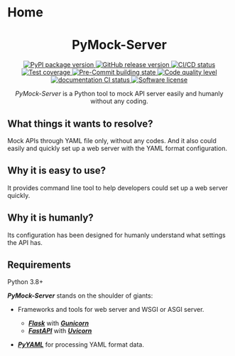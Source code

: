 # Home

<h1 align="center">
  PyMock-Server
</h1>

<p align="center">
  <a href="https://pypi.org/project/PyMock-Server">
    <img src="https://img.shields.io/pypi/v/PyMock-Server?color=%23099cec&amp;label=PyPI&amp;logo=pypi&amp;logoColor=white" alt="PyPI package version">
  </a>
  <a href="https://github.com/Chisanan232/PyMock-Server/releases">
    <img src="https://img.shields.io/github/release/Chisanan232/PyMock-Server.svg?label=Release&logo=github" alt="GitHub release version">
  </a>
  <a href="https://github.com/Chisanan232/PyMock-Server/actions/workflows/ci.yaml">
    <img src="https://github.com/Chisanan232/PyMock-Server/actions/workflows/ci.yaml/badge.svg" alt="CI/CD status">
  </a>
  <a href="https://codecov.io/gh/Chisanan232/PyMock-Server">
    <img src="https://codecov.io/gh/Chisanan232/PyMock-Server/graph/badge.svg?token=r5HJxg9KhN" alt="Test coverage">
  </a>
  <a href="https://results.pre-commit.ci/latest/github/Chisanan232/PyMock-Server/master">
    <img src="https://results.pre-commit.ci/badge/github/Chisanan232/PyMock-Server/master.svg" alt="Pre-Commit building state">
  </a>
  <a href="https://sonarcloud.io/summary/new_code?id=Chisanan232_PyMock-Server">
    <img src="https://sonarcloud.io/api/project_badges/measure?project=Chisanan232_PyMock-Server&metric=alert_status" alt="Code quality level">
  </a>
  <a href="https://chisanan232.github.io/PyMock-Server/">
    <img src="https://github.com/Chisanan232/PyMock-Server/actions/workflows/documentation.yaml/badge.svg" alt="documentation CI status">
  </a>
  <a href="https://opensource.org/licenses/MIT">
    <img src="https://img.shields.io/badge/License-MIT-yellow.svg" alt="Software license">
  </a>

</p>

<p align="center">
  <em>PyMock-Server</em> is a Python tool to mock API server easily and humanly without any coding.
</p>

## What things it wants to resolve?

Mock APIs through YAML file only, without any codes. And it also could easily and quickly set up a web server with the YAML format configuration.

## Why it is easy to use?

It provides command line tool to help developers could set up a web server quickly.

## Why it is humanly?

Its configuration has been designed for humanly understand what settings the API has.

## Requirements

Python 3.8+

**_PyMock-Server_** stands on the shoulder of giants:

* Frameworks and tools for web server and WSGI or ASGI server.
    * [**_Flask_**] with [**_Gunicorn_**]
    * [**_FastAPI_**] with [**_Uvicorn_**]

* [**_PyYAML_**] for processing YAML format data.

[**_Flask_**]: https://flask.palletsprojects.com/en/2.3.x/
[**_Gunicorn_**]: https://docs.gunicorn.org/
[**_FastAPI_**]: https://fastapi.tiangolo.com
[**_Uvicorn_**]: https://www.uvicorn.org/
[**_PyYAML_**]: https://pyyaml.org/wiki/PyYAMLDocumentation
